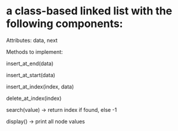 # a class-based linked list with the following components:

 Attributes: data, next


Methods to implement:

insert_at_end(data)

insert_at_start(data)

insert_at_index(index, data)

delete_at_index(index)

search(value) → return index if found, else -1

display() → print all node values
